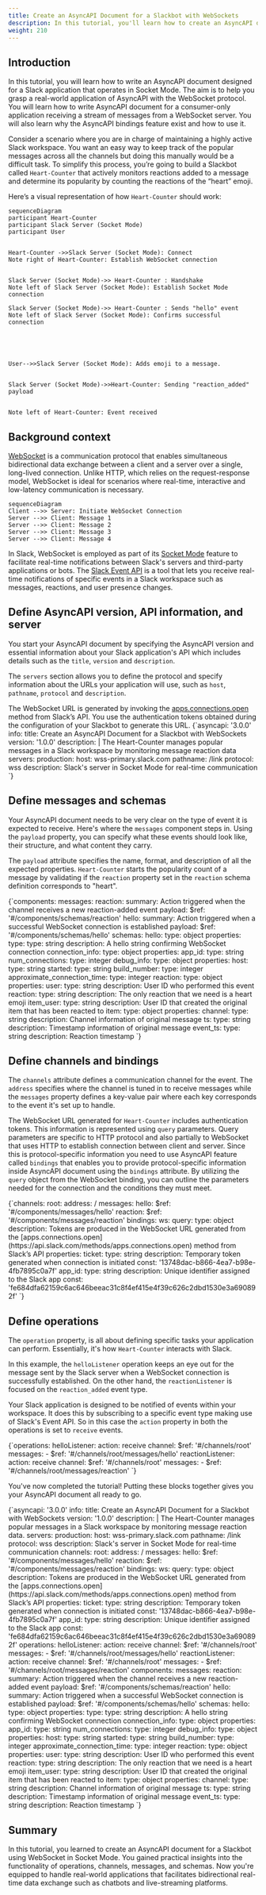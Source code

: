 ```yaml
---
title: Create an AsyncAPI Document for a Slackbot with WebSockets
description: In this tutorial, you'll learn how to create an AsyncAPI document designed for a Slack application that operates in Socket Mode using the WebSockets protocol.
weight: 210
---
```


## Introduction
In this tutorial, you will learn how to write an AsyncAPI document designed for a Slack application that operates in Socket Mode. The aim is to help you grasp a real-world application of AsyncAPI with the WebSocket protocol. You will learn how to write AsyncAPI document for a consumer-only application receiving a stream of messages from a WebSocket server. You will also learn why the AsyncAPI bindings feature exist and how to use it.

Consider a scenario where you are in charge of maintaining a highly active Slack workspace. You want an easy way to keep track of the popular messages across all the channels but doing this manually would be a difficult task. To simplify this process, you’re going to build a Slackbot called `Heart-Counter` that actively monitors reactions added to a message and determine its popularity by counting the reactions of the “heart” emoji.

Here’s a visual representation of how `Heart-Counter` should work: 

```mermaid
sequenceDiagram
participant Heart-Counter
participant Slack Server (Socket Mode)
participant User


Heart-Counter ->>Slack Server (Socket Mode): Connect
Note right of Heart-Counter: Establish WebSocket connection


Slack Server (Socket Mode)->> Heart-Counter : Handshake
Note left of Slack Server (Socket Mode): Establish Socket Mode connection

Slack Server (Socket Mode)->> Heart-Counter : Sends "hello" event
Note left of Slack Server (Socket Mode): Confirms successful connection





User-->>Slack Server (Socket Mode): Adds emoji to a message.


Slack Server (Socket Mode)->>Heart-Counter: Sending "reaction_added" payload


Note left of Heart-Counter: Event received
``` 

## Background context
[WebSocket](https://en.wikipedia.org/wiki/WebSocket) is a communication protocol that enables simultaneous bidirectional data exchange between a client and a server over a single, long-lived connection. Unlike HTTP, which relies on the request-response model, WebSocket is ideal for scenarios where real-time, interactive and low-latency communication is necessary.


```mermaid
sequenceDiagram
Client -->> Server: Initiate WebSocket Connection
Server -->> Client: Message 1
Server -->> Client: Message 2
Server -->> Client: Message 3
Server -->> Client: Message 4
```

In Slack, WebSocket is employed as part of its [Socket Mode](https://api.slack.com/apis/connections/socket) feature to facilitate real-time notifications between Slack's servers and third-party applications or bots. The [Slack Event API](https://api.slack.com/apis/connections/events-api) is a tool that lets you receive real-time notifications of specific events in a Slack workspace such as messages, reactions, and user presence changes.


## Define AsyncAPI version, API information, and server

You start your AsyncAPI document by specifying the AsyncAPI version and essential information about your Slack application's API which includes details such as the `title`, `version` and `description`.

The `servers` section allows you to define the protocol and specify information about the URLs your application will use, such as  `host`, `pathname`, `protocol` and `description`.

<Remember>
The WebSocket URL is generated  by invoking the <a href="https://api.slack.com/methods/apps.connections.open">apps.connections.open</a> method from Slack’s API. You use the authentication tokens obtained during the configuration of your Slackbot to generate this URL.
</Remember>

<CodeBlock language="yaml">
{`asyncapi: '3.0.0'
info:
  title: Create an AsyncAPI Document for a Slackbot with WebSockets
  version: '1.0.0'
  description:  |
    The Heart-Counter manages popular messages in a Slack workspace by monitoring message reaction data
servers:
  production:
    host: wss-primary.slack.com
    pathname: /link
    protocol: wss
    description: Slack's server in Socket Mode for real-time communication `}
</CodeBlock>

## Define messages and schemas

Your AsyncAPI document needs to be very clear on the type of event it is expected to receive. Here's where the `messages` component steps in. Using the `payload` property, you can specify what these events should look like, their structure, and what content they carry.

The `payload` attribute specifies the name, format, and description of all the expected properties. `Heart-Counter` starts the popularity count of a message by validating if the `reaction` property set in the `reaction` schema definition corresponds to "heart".

<CodeBlock language="yaml" highlightedLines={[5,6,9,10,42,43,44]}>
{`components:
  messages:
    reaction:
      summary: Action triggered when the channel receives a new reaction-added event
      payload:
        $ref: '#/components/schemas/reaction'
    hello:
      summary: Action triggered when a successful WebSocket connection is established
      payload:
        $ref: '#/components/schemas/hello'
  schemas:
    hello:
      type: object
      properties:
        type:
          type: string
          description: A hello string confirming WebSocket connection
        connection_info:
          type: object
          properties:
            app_id:
            type: string
        num_connections:
            type: integer
        debug_info:
          type: object
          properties:
            host:
              type: string
            started:
              type: string
            build_number:
              type: integer
            approximate_connection_time:
              type: integer
      reaction:
        type: object
        properties:
          user:
            type: string
            description: User ID who performed this event
          reaction:
            type: string
            description: The only reaction that we need is a heart emoji
          item_user:
            type: string
            description: User ID that created the original item that has been reacted to
          item:
            type: object
            properties:
              channel:
                type: string
                description: Channel information of original message
              ts:
                type: string
                description: Timestamp information of original message
          event_ts:
            type: string
            description: Reaction timestamp `}
</CodeBlock>

## Define channels and  bindings

The `channels` attribute defines a communication channel for the event. The `address` specifies where the channel is tuned in to receive messages while the `messages` property defines a key-value pair where each key corresponds to the event it's set up to handle.

The WebSocket URL generated for `Heart-Counter` includes authentication tokens. This information is represented using `query` parameters. Query parameters are specific to HTTP protocol and also partially to WebSocket that uses HTTP to establish connection between client and server. Since this is protocol-specific information you need to use AsyncAPI feature called `bindings` that enables you to provide protocol-specific information inside AsyncAPI document using the `bindings` attribute. By utilizing the `query` object from the WebSocket binding, you can outline the parameters needed for the connection and the conditions they must meet. 

<CodeBlock language="yaml">
{`channels:
  root:
    address: /
    messages:
      hello:
        $ref: '#/components/messages/hello'
      reaction:
        $ref: '#/components/messages/reaction'
    bindings:
      ws:
        query:
          type: object
          description: Tokens are produced in the WebSocket URL generated from the [apps.connections.open](https://api.slack.com/methods/apps.connections.open) method from Slack’s API
          properties:
            ticket:
              type: string
              description: Temporary token generated when connection is initiated
              const: '13748dac-b866-4ea7-b98e-4fb7895c0a7f'
            app_id:
              type: string
              description: Unique identifier assigned to the Slack app
              const: 'fe684dfa62159c6ac646beeac31c8f4ef415e4f39c626c2dbd1530e3a690892f' `}
</CodeBlock>

## Define operations 
The `operation` property, is all about defining specific tasks your application can perform. Essentially, it's how `Heart-Counter` interacts with Slack.

In this example, the `helloListener` operation keeps an eye out for the message sent by the Slack server when a WebSocket connection is successfully established. On the other hand, the `reactionListener` is focused on the `reaction_added` event type.

Your Slack application is designed to be notified of events within your workspace. It does this by subscribing to a specific event type making use of Slack's Event API.  So in this case the `action` property in both the operations is set to `receive` events.

<CodeBlock language="yaml" highlightedLines={[3,9]}>
{`operations:
  helloListener:
    action: receive
    channel:
      $ref: '#/channels/root'
    messages:
      - $ref: '#/channels/root/messages/hello'
  reactionListener:
    action: receive
    channel:
      $ref: '#/channels/root'
    messages:
      - $ref: '#/channels/root/messages/reaction' `}
</CodeBlock>

You've now completed the tutorial! Putting these blocks together gives you your AsyncAPI document all ready to go.

<CodeBlock language="yaml">
{`asyncapi: '3.0.0'
info:
  title: Create an AsyncAPI Document for a Slackbot with WebSockets
  version: '1.0.0'
  description:  |
    The Heart-Counter manages popular messages in a Slack workspace by monitoring message reaction data.
servers:
  production:
    host: wss-primary.slack.com
    pathname: /link
    protocol: wss
    description: Slack's server in Socket Mode for real-time communication
channels:
  root:
    address: /
    messages:
      hello:
        $ref: '#/components/messages/hello'
      reaction:
        $ref: '#/components/messages/reaction'
    bindings:
      ws:
        query:
          type: object
          description: Tokens are produced in the WebSocket URL generated from the [apps.connections.open](https://api.slack.com/methods/apps.connections.open) method from Slack’s API
          properties:
            ticket:
              type: string
              description: Temporary token generated when connection is initiated
              const: '13748dac-b866-4ea7-b98e-4fb7895c0a7f'
            app_id:
              type: string
              description: Unique identifier assigned to the Slack app
              const: 'fe684dfa62159c6ac646beeac31c8f4ef415e4f39c626c2dbd1530e3a690892f'
operations:
  helloListener:
    action: receive
    channel:
      $ref: '#/channels/root'
    messages:
      - $ref: '#/channels/root/messages/hello'
  reactionListener:
    action: receive
    channel:
      $ref: '#/channels/root'
    messages:
      - $ref: '#/channels/root/messages/reaction'
components:
  messages:
    reaction:
      summary: Action triggered when the channel receives a new reaction-added event
      payload:
        $ref: '#/components/schemas/reaction'
    hello:
      summary: Action triggered when a successful WebSocket connection is established
      payload:
        $ref: '#/components/schemas/hello'
schemas:
  hello:
    type: object
    properties:
      type:
        type: string
        description: A hello string confirming WebSocket connection
      connection_info:
        type: object
        properties:
          app_id:
            type: string
          num_connections:
            type: integer
          debug_info:
            type: object
            properties:
              host:
                type: string
              started:
                type: string
              build_number:
                type: integer
              approximate_connection_time:
                type: integer
    reaction:
      type: object
      properties:
        user:
          type: string
          description: User ID who performed this event
        reaction:
          type: string
          description: The only reaction that we need is a heart emoji
        item_user:
          type: string
          description: User ID that created the original item that has been reacted to
        item:
          type: object
          properties:
            channel:
              type: string
              description: Channel information of original message
            ts:
              type: string
              description: Timestamp information of original message
        event_ts:
          type: string
          description: Reaction timestamp `}
</CodeBlock>



## Summary
In this tutorial, you learned to create an AsyncAPI document for a Slackbot using WebSocket in Socket Mode. You gained practical insights into the functionality of operations, channels, messages, and schemas. Now you're equipped to handle real-world applications that facilitates bidirectional real-time data exchange such as chatbots and live-streaming platforms.
